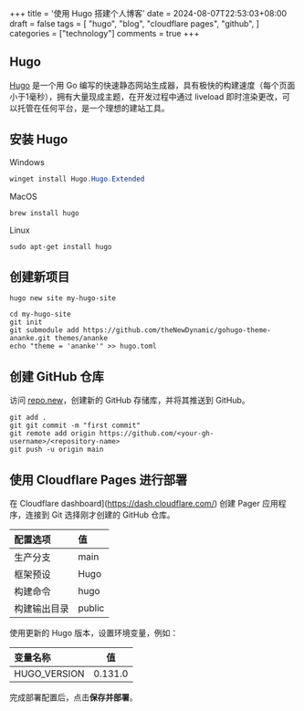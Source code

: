 +++
title = '使用 Hugo 搭建个人博客'
date = 2024-08-07T22:53:03+08:00
draft = false
tags = [
    "hugo",
    "blog",
    "cloudflare pages",
    "github",
]
categories = ["technology"]
comments = true
+++

## Hugo

[Hugo](https://gohugo.io/) 是一个用 Go 编写的快速静态网站生成器，具有极快的构建速度（每个页面小于1毫秒），拥有大量现成主题，在开发过程中通过 liveload 即时渲染更改，可以托管在任何平台，是一个理想的建站工具。

## 安装 Hugo

Windows

```powershell
winget install Hugo.Hugo.Extended
```

MacOS

```shell
brew install hugo
```

Linux

```shell
sudo apt-get install hugo
```

## 创建新项目

```shell
hugo new site my-hugo-site
```

```
cd my-hugo-site
git init
git submodule add https://github.com/theNewDynamic/gohugo-theme-ananke.git themes/ananke
echo "theme = 'ananke'" >> hugo.toml
```

## 创建 GitHub 仓库

访问 [repo.new](https://repo.new/)，创建新的 GitHub 存储库，并将其推送到 GitHub。

```shell
git add .
git git commit -m "first commit"
git remote add origin https://github.com/<your-gh-username>/<repository-name>
git push -u origin main
```

## 使用 Cloudflare Pages 进行部署

在 Cloudflare dashboard](https://dash.cloudflare.com/) 创建 Pager 应用程序，连接到 Git 选择刚才创建的 GitHub 仓库。

| 配置选项     | 值     |
| :----------- | :----- |
| 生产分支     | main   |
| 框架预设     | Hugo   |
| 构建命令     | hugo   |
| 构建输出目录 | public |

使用更新的 Hugo 版本，设置环境变量，例如：

| 变量名称     | 值      |
| :----------- | ------- |
| HUGO_VERSION | 0.131.0 |

完成部署配置后，点击**保存并部署**。

